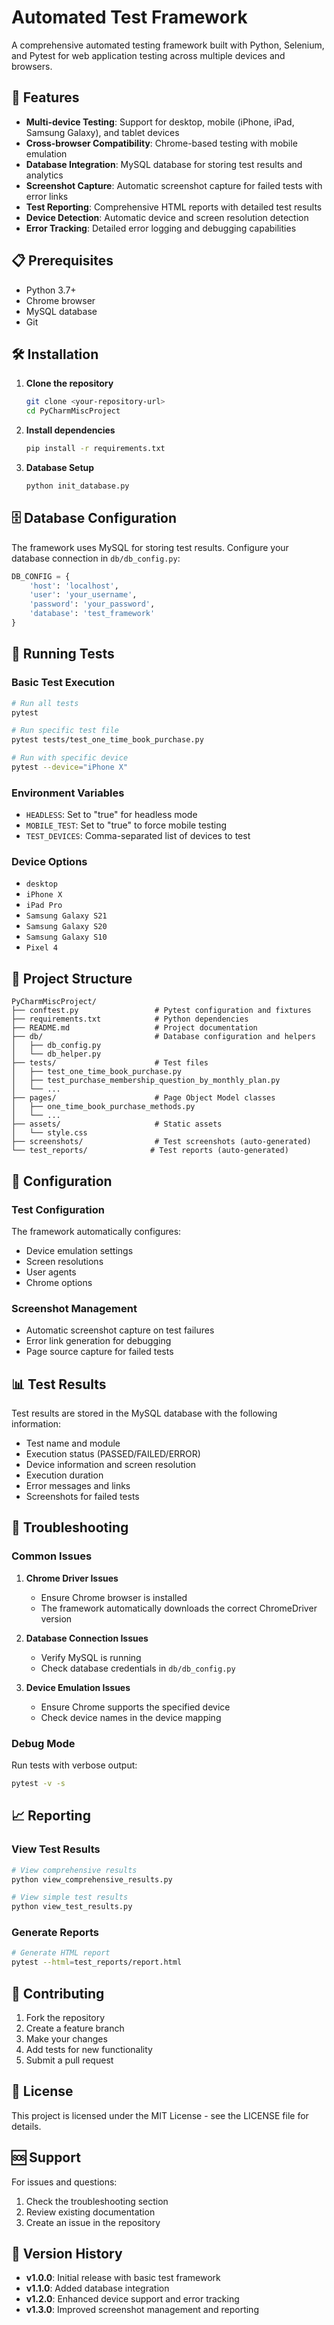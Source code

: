 # Automated Test Framework

A comprehensive automated testing framework built with Python, Selenium, and Pytest for web application testing across multiple devices and browsers.

## 🚀 Features

- **Multi-device Testing**: Support for desktop, mobile (iPhone, iPad, Samsung Galaxy), and tablet devices
- **Cross-browser Compatibility**: Chrome-based testing with mobile emulation
- **Database Integration**: MySQL database for storing test results and analytics
- **Screenshot Capture**: Automatic screenshot capture for failed tests with error links
- **Test Reporting**: Comprehensive HTML reports with detailed test results
- **Device Detection**: Automatic device and screen resolution detection
- **Error Tracking**: Detailed error logging and debugging capabilities

## 📋 Prerequisites

- Python 3.7+
- Chrome browser
- MySQL database
- Git

## 🛠️ Installation

1. **Clone the repository**
   ```bash
   git clone <your-repository-url>
   cd PyCharmMiscProject
   ```

2. **Install dependencies**
   ```bash
   pip install -r requirements.txt
   ```

3. **Database Setup**
   ```bash
   python init_database.py
   ```

## 🗄️ Database Configuration

The framework uses MySQL for storing test results. Configure your database connection in `db/db_config.py`:

```python
DB_CONFIG = {
    'host': 'localhost',
    'user': 'your_username',
    'password': 'your_password',
    'database': 'test_framework'
}
```

## 🧪 Running Tests

### Basic Test Execution
```bash
# Run all tests
pytest

# Run specific test file
pytest tests/test_one_time_book_purchase.py

# Run with specific device
pytest --device="iPhone X"
```

### Environment Variables

- `HEADLESS`: Set to "true" for headless mode
- `MOBILE_TEST`: Set to "true" to force mobile testing
- `TEST_DEVICES`: Comma-separated list of devices to test

### Device Options
- `desktop`
- `iPhone X`
- `iPad Pro`
- `Samsung Galaxy S21`
- `Samsung Galaxy S20`
- `Samsung Galaxy S10`
- `Pixel 4`

## 📁 Project Structure

```
PyCharmMiscProject/
├── conftest.py                 # Pytest configuration and fixtures
├── requirements.txt            # Python dependencies
├── README.md                   # Project documentation
├── db/                         # Database configuration and helpers
│   ├── db_config.py
│   └── db_helper.py
├── tests/                      # Test files
│   ├── test_one_time_book_purchase.py
│   ├── test_purchase_membership_question_by_monthly_plan.py
│   └── ...
├── pages/                      # Page Object Model classes
│   ├── one_time_book_purchase_methods.py
│   └── ...
├── assets/                     # Static assets
│   └── style.css
├── screenshots/                # Test screenshots (auto-generated)
└── test_reports/              # Test reports (auto-generated)
```

## 🔧 Configuration

### Test Configuration
The framework automatically configures:
- Device emulation settings
- Screen resolutions
- User agents
- Chrome options

### Screenshot Management
- Automatic screenshot capture on test failures
- Error link generation for debugging
- Page source capture for failed tests

## 📊 Test Results

Test results are stored in the MySQL database with the following information:
- Test name and module
- Execution status (PASSED/FAILED/ERROR)
- Device information and screen resolution
- Execution duration
- Error messages and links
- Screenshots for failed tests

## 🐛 Troubleshooting

### Common Issues

1. **Chrome Driver Issues**
   - Ensure Chrome browser is installed
   - The framework automatically downloads the correct ChromeDriver version

2. **Database Connection Issues**
   - Verify MySQL is running
   - Check database credentials in `db/db_config.py`

3. **Device Emulation Issues**
   - Ensure Chrome supports the specified device
   - Check device names in the device mapping

### Debug Mode
Run tests with verbose output:
```bash
pytest -v -s
```

## 📈 Reporting

### View Test Results
```bash
# View comprehensive results
python view_comprehensive_results.py

# View simple test results
python view_test_results.py
```

### Generate Reports
```bash
# Generate HTML report
pytest --html=test_reports/report.html
```

## 🤝 Contributing

1. Fork the repository
2. Create a feature branch
3. Make your changes
4. Add tests for new functionality
5. Submit a pull request

## 📝 License

This project is licensed under the MIT License - see the LICENSE file for details.

## 🆘 Support

For issues and questions:
1. Check the troubleshooting section
2. Review existing documentation
3. Create an issue in the repository

## 🔄 Version History

- **v1.0.0**: Initial release with basic test framework
- **v1.1.0**: Added database integration
- **v1.2.0**: Enhanced device support and error tracking
- **v1.3.0**: Improved screenshot management and reporting

